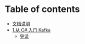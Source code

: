 # Table of contents

* [文档说明](README.md)
* [1.从 C# 入门 Kafka ](/README.md)
  * [导读](1.basic/README.md)
